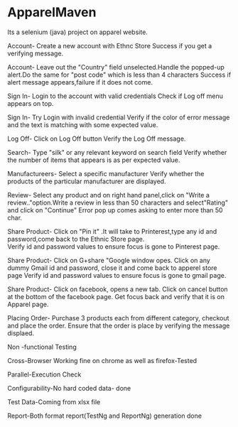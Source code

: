 # ApparelMaven
Its a selenium (java) project on apparel website.

Account-
Create a new account with Ethnc Store	Success if you get a verifying message.

Account-
Leave out the "Country" field unselected.Handle the popped-up alert.Do the same for "post code" which is less than 4 
characters	Success if alert message appears,failure if it does not come.

Sign In-
Login to the account with valid credentials	Check if Log off menu appears on top.

Sign In-
Try Login with invalid credential	Verify if the color of error message and the text is matching with some expected value.

Log Off-
Click on Log Off button	Verify the Log Off message.

Search-
Type "silk" or any relevant keyword on search field	Verify whether the number of items that appears is as per expected 
value.

Manufactureers-
Select a specific manufacturer	Verify whether the products of the particular manufacturer are displayed.

Review-
Select any product and on right hand panel,click on "Write a review.."option.Write a review in less than 50 characters and 
select"Rating" and click on "Continue"	Error pop up comes asking to enter more than 50 char.

Share Product-
Click on "Pin it" .It will take to Printerest,type any id and password,come back to the Ethnic Store page.	
Verify id and password values to ensure focus is gone to Pinterest page.

Share Product-
Click on G+share "Google window opes. Click on any dummy Gmail id and password, close it and come back to apperel
store page	Verify id and password values to ensure focus is gone to gmail page.

Share Product-
Click on facebook, opens a new tab. Click on cancel button at the bottom of the facebook page.	Get focus back and
verify that it is on Apparel page.

Placing Order-
Purchase 3 products each from different category, checkout and place the order.	Ensure that the order is place by 
verifying the message displaed.

Non -functional Testing	

Cross-Browser	Working fine on chrome as well as firefox-Tested

Parallel-Execution	Check

Configurability-No hard coded data- done

Test Data-Coming from xlsx file

Report-Both format report(TestNg and ReportNg) generation done


